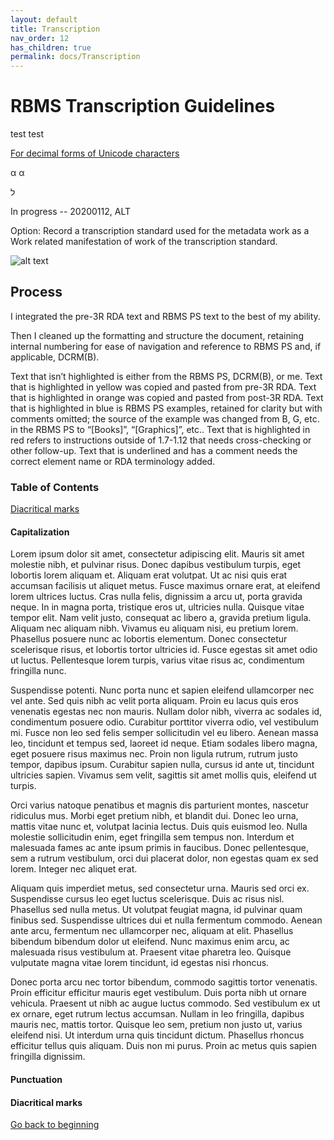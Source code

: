 ```yaml
---
layout: default
title: Transcription
nav_order: 12
has_children: true
permalink: docs/Transcription
---
```


# RBMS Transcription Guidelines

test test

[For decimal forms of Unicode characters](https://unicodelookup.com/)

&alpha;
&#945;

&#1500;

In progress -- 20200112, ALT

Option: Record a transcription standard used for the metadata work as a Work related manifestation of work of the transcription standard.

![alt text](https://ladylazarus3.github.io/Test/docs/Transcription/early%20contractions%2001.png "Early Contractions, image 1 [Missing Letter(s)] to [Con]")

## Process 

I integrated the pre-3R RDA text and RBMS PS text to the best of my ability.

Then I cleaned up the formatting and structure the document, retaining internal numbering for ease of navigation and reference to RBMS PS and, if applicable, DCRM(B).

Text that isn’t highlighted is either from the RBMS PS, DCRM(B), or me. Text that is highlighted in yellow was copied and pasted from pre-3R RDA. Text that is highlighted in orange was copied and pasted from post-3R RDA. Text that is highlighted in blue is RBMS PS examples, retained for clarity but with comments omitted; the source of the example was changed from B, G, etc. in the RBMS PS to “[Books]”, “[Graphics]”, etc.. Text that is highlighted in red refers to instructions outside of 1.7-1.12 that needs cross-checking or other follow-up. Text that is underlined and has a comment needs the correct element name or RDA terminology added. 

### Table of Contents

[Diacritical marks](#diacritical-marks)

#### Capitalization

Lorem ipsum dolor sit amet, consectetur adipiscing elit. Mauris sit amet molestie nibh, et pulvinar risus. Donec dapibus vestibulum turpis, eget lobortis lorem aliquam et. Aliquam erat volutpat. Ut ac nisi quis erat accumsan facilisis ut aliquet metus. Fusce maximus ornare erat, at eleifend lorem ultrices luctus. Cras nulla felis, dignissim a arcu ut, porta gravida neque. In in magna porta, tristique eros ut, ultricies nulla. Quisque vitae tempor elit. Nam velit justo, consequat ac libero a, gravida pretium ligula. Aliquam nec aliquam nibh. Vivamus eu aliquam nisi, eu pretium lorem. Phasellus posuere nunc ac lobortis elementum. Donec consectetur scelerisque risus, et lobortis tortor ultricies id. Fusce egestas sit amet odio ut luctus. Pellentesque lorem turpis, varius vitae risus ac, condimentum fringilla nunc.

Suspendisse potenti. Nunc porta nunc et sapien eleifend ullamcorper nec vel ante. Sed quis nibh ac velit porta aliquam. Proin eu lacus quis eros venenatis egestas nec non mauris. Nullam dolor nibh, viverra ac sodales id, condimentum posuere odio. Curabitur porttitor viverra odio, vel vestibulum mi. Fusce non leo sed felis semper sollicitudin vel eu libero. Aenean massa leo, tincidunt et tempus sed, laoreet id neque. Etiam sodales libero magna, eget posuere risus maximus nec. Proin non ligula rutrum, rutrum justo tempor, dapibus ipsum. Curabitur sapien nulla, cursus id ante ut, tincidunt ultricies sapien. Vivamus sem velit, sagittis sit amet mollis quis, eleifend ut turpis.

Orci varius natoque penatibus et magnis dis parturient montes, nascetur ridiculus mus. Morbi eget pretium nibh, et blandit dui. Donec leo urna, mattis vitae nunc et, volutpat lacinia lectus. Duis quis euismod leo. Nulla molestie sollicitudin enim, eget fringilla sem tempus non. Interdum et malesuada fames ac ante ipsum primis in faucibus. Donec pellentesque, sem a rutrum vestibulum, orci dui placerat dolor, non egestas quam ex sed lorem. Integer nec aliquet erat.

Aliquam quis imperdiet metus, sed consectetur urna. Mauris sed orci ex. Suspendisse cursus leo eget luctus scelerisque. Duis ac risus nisl. Phasellus sed nulla metus. Ut volutpat feugiat magna, id pulvinar quam finibus sed. Suspendisse ultrices dui et nulla fermentum commodo. Aenean ante arcu, fermentum nec ullamcorper nec, aliquam at elit. Phasellus bibendum bibendum dolor ut eleifend. Nunc maximus enim arcu, ac malesuada risus vestibulum at. Praesent vitae pharetra leo. Quisque vulputate magna vitae lorem tincidunt, id egestas nisi rhoncus.

Donec porta arcu nec tortor bibendum, commodo sagittis tortor venenatis. Proin efficitur efficitur mauris eget vestibulum. Duis porta nibh ut ornare vehicula. Praesent ut nibh ac augue luctus commodo. Sed vestibulum ex ut ex ornare, eget rutrum lectus accumsan. Nullam in leo fringilla, dapibus mauris nec, mattis tortor. Quisque leo sem, pretium non justo ut, varius eleifend nisi. Ut interdum urna quis tincidunt dictum. Phasellus rhoncus efficitur tellus quis aliquam. Duis non mi purus. Proin ac metus quis sapien fringilla dignissim.

#### Punctuation

#### Diacritical marks

[Go back to beginning](#RBMS-Transcription-Guidelines)
